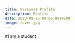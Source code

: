 ```yaml
---
title: Personal Profile
description: Profile
date: 2023-08-25 00:00:00+0000
image: cover.jpg
---
```


#I am a student
